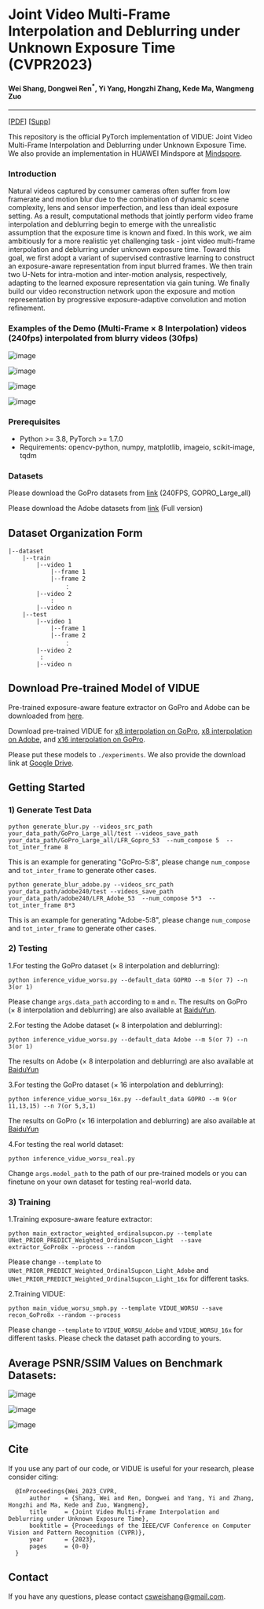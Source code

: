 # Joint Video Multi-Frame Interpolation and Deblurring under Unknown Exposure Time (CVPR2023)
#### Wei Shang, Dongwei Ren<sup>*</sup>, Yi Yang, Hongzhi Zhang, Kede Ma, Wangmeng Zuo 
---
[[PDF](https://github.com/shangwei5/VIDUE/blob/main/paper/main.pdf)] [[Supp](https://github.com/shangwei5/VIDUE/blob/main/paper/supplementary.pdf)]

This repository is the official PyTorch implementation of VIDUE: Joint Video Multi-Frame Interpolation and Deblurring under Unknown Exposure Time.
We also provide an implementation in HUAWEI Mindspore at [Mindspore](https://github.com/Hunter-Will/VIDUE-mindspore). 

### Introduction
Natural videos captured by consumer cameras often suffer from low framerate and motion blur due to the combination of dynamic scene complexity, lens and sensor imperfection, and less than ideal exposure setting. As a result, computational methods that jointly perform video frame interpolation and deblurring begin to emerge with the unrealistic assumption that the exposure time is known and fixed. In this work, we aim ambitiously for a more realistic yet challenging task - joint video multi-frame interpolation and deblurring under unknown exposure time. Toward this goal, we first adopt a variant of supervised contrastive learning to construct an exposure-aware representation from input blurred frames. We then train two U-Nets for intra-motion and inter-motion analysis, respectively, adapting to the learned exposure representation via gain tuning. We finally build our video reconstruction network upon the exposure and motion representation by progressive exposure-adaptive convolution and motion refinement.

### Examples of the Demo (Multi-Frame $\times$ 8 Interpolation) videos (240fps) interpolated from blurry videos (30fps)

![image](https://github.com/shangwei5/VIDUE/blob/main/Figures/GOPR0410_11_00.gif)

![image](https://github.com/shangwei5/VIDUE/blob/main/Figures/GOPR0384_11_05.gif)

![image](https://github.com/shangwei5/VIDUE/blob/main/Figures/IMG_0015.gif)

![image](https://github.com/shangwei5/VIDUE/blob/main/Figures/IMG_0183.gif)


### Prerequisites
- Python >= 3.8, PyTorch >= 1.7.0
- Requirements: opencv-python, numpy, matplotlib, imageio, scikit-image, tqdm

### Datasets
Please download the GoPro datasets from [link](http://data.cv.snu.ac.kr:8008/webdav/dataset/GOPRO/GOPRO_Large_all.zip) (240FPS, GOPRO_Large_all)

Please download the Adobe datasets from [link](https://www.dropbox.com/s/pwjbbrcyk1woqxu/adobe240.zip?dl=0) (Full version)

## Dataset Organization Form
```
|--dataset
    |--train  
        |--video 1
            |--frame 1
            |--frame 2
                ：  
        |--video 2
            :
        |--video n
    |--test
        |--video 1
            |--frame 1
            |--frame 2
                ：  
        |--video 2
         :
        |--video n
```
## Download Pre-trained Model of VIDUE
Pre-trained exposure-aware feature extractor on GoPro and Adobe can be downloaded from [here](https://pan.baidu.com/s/1Zf9AbODFtaFexldhmt6_bg?pwd=giu1).

Download pre-trained VIDUE for [x8 interpolation on GoPro](https://pan.baidu.com/s/1_f_G2vdYowqxxiRFkiP18g?pwd=c2sf), [x8 interpolation on Adobe](https://pan.baidu.com/s/1P9hKNZBGlMe24xDLZxqHGg?pwd=h5k2), and [x16 interpolation on GoPro](https://pan.baidu.com/s/1KciF2INIjEBnGmIetC2X6g?pwd=x8uu).

Please put these models to `./experiments`. We also provide the download link at [Google Drive](https://drive.google.com/drive/folders/1iiQGGzsczKG8eqORqT_qq_F04CEQTQUu?usp=sharing).

## Getting Started

### 1) Generate Test Data
```
python generate_blur.py --videos_src_path your_data_path/GoPro_Large_all/test --videos_save_path your_data_path/GoPro_Large_all/LFR_Gopro_53  --num_compose 5  --tot_inter_frame 8
```
This is an example for generating "GoPro-5:8", please change `num_compose` and `tot_inter_frame` to generate other cases.

```
python generate_blur_adobe.py --videos_src_path your_data_path/adobe240/test --videos_save_path your_data_path/adobe240/LFR_Adobe_53  --num_compose 5*3  --tot_inter_frame 8*3
```
This is an example for generating "Adobe-5:8", please change `num_compose` and `tot_inter_frame` to generate other cases.


### 2) Testing
1.For testing the GoPro dataset ($\times$ 8 interpolation and deblurring):
```
python inference_vidue_worsu.py --default_data GOPRO --m 5(or 7) --n 3(or 1)
```
Please change `args.data_path` according to `m` and `n`.
The results on GoPro ($\times$ 8 interpolation and deblurring) are also available at [BaiduYun](https://pan.baidu.com/s/19_og-5tDZ3Bccp2gQTzEPg?pwd=k1fp).

2.For testing the Adobe dataset ($\times$ 8 interpolation and deblurring):
```
python inference_vidue_worsu.py --default_data Adobe --m 5(or 7) --n 3(or 1)
```
The results on Adobe ($\times$ 8 interpolation and deblurring) are also available at [BaiduYun](https://pan.baidu.com/s/1ko399DgXUYG5xa_bykwJ2A?pwd=gqug)

3.For testing the GoPro dataset ($\times$ 16 interpolation and deblurring):
```
python inference_vidue_worsu_16x.py --default_data GOPRO --m 9(or 11,13,15) --n 7(or 5,3,1)
```
The results on GoPro ($\times$ 16 interpolation and deblurring) are also available at [BaiduYun](https://pan.baidu.com/s/1efzyoyDSWWPlEm_bCTfhGw?pwd=fyhu)

4.For testing the real world dataset:
```
python inference_vidue_worsu_real.py
```
Change `args.model_path` to the path of our pre-trained models or you can finetune on your own dataset for testing real-world data.

### 3) Training
1.Training exposure-aware feature extractor:
```
python main_extractor_weighted_ordinalsupcon.py --template UNet_PRIOR_PREDICT_Weighted_OrdinalSupcon_Light  --save extractor_GoPro8x --process --random
```
Please change `--template` to `UNet_PRIOR_PREDICT_Weighted_OrdinalSupcon_Light_Adobe` and `UNet_PRIOR_PREDICT_Weighted_OrdinalSupcon_Light_16x` for different tasks.

2.Training VIDUE:
```
python main_vidue_worsu_smph.py --template VIDUE_WORSU --save recon_GoPro8x --random --process
```
Please change `--template` to `VIDUE_WORSU_Adobe` and `VIDUE_WORSU_16x` for different tasks.
Please check the dataset path according to yours.

## Average PSNR/SSIM Values on Benchmark Datasets:
![image](https://github.com/shangwei5/VIDUE/blob/main/Figures/metrics_gopro8x.png)

![image](https://github.com/shangwei5/VIDUE/blob/main/Figures/metrics_adobe8x.png)

![image](https://github.com/shangwei5/VIDUE/blob/main/Figures/metrics_gopro16x.png)

## Cite
If you use any part of our code, or VIDUE is useful for your research, please consider citing:
```
  @InProceedings{Wei_2023_CVPR,
      author    = {Shang, Wei and Ren, Dongwei and Yang, Yi and Zhang, Hongzhi and Ma, Kede and Zuo, Wangmeng},
      title     = {Joint Video Multi-Frame Interpolation and Deblurring under Unknown Exposure Time},
      booktitle = {Proceedings of the IEEE/CVF Conference on Computer Vision and Pattern Recognition (CVPR)},
      year      = {2023},
      pages     = {0-0}
  }
```

## Contact
If you have any questions, please contact csweishang@gmail.com.



